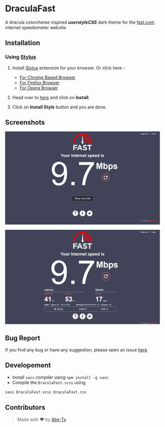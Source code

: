 # DraculaFast

A dracula colorcheme inspired **_userstyleCSS_** dark theme for the [fast.com](https://fast.com) internet speedometer website.

## Installation

### Using [Stylus](https://add0n.com/stylus.html)

1. Install [Stylus](https://add0n.com/stylus.html) extension for your browser. Or click here -

   - [For Chrome Based Browser](https://chrome.google.com/webstore/detail/stylus/clngdbkpkpeebahjckkjfobafhncgmne)
   - [For Firefox Browser](https://addons.mozilla.org/firefox/addon/styl-us/)
   - [For Opera Browser](https://addons.opera.com/extensions/details/stylus/)

2. Head over to [here](https://userstyles.world/style/8066/dracula-dark-theme-for-fast-com) and click on **Install**.
3. Click on **Install Style** button and you are done.

## Screenshots

![fast.com screen 1](../.github/draculaFast_v1.3.0_by_mushfiqur_rahman_abir%20_3.jpeg)

![fast.com screen 2 - basic interface](../.github/draculaFast_v1.3.0_by_mushfiqur_rahman_abir%20_1.jpeg)

## Bug Report

If you find any bug or have any suggestion, please open an issue [here](https://github.com/Abir-Tx/DraculaFast/issues/new)

## Developement

- Install `sass` compiler using `npm install -g sass`
- Compile the `DraculaFast.scss` using

```bash
sass DraculaFast.scss DraculaFast.css
```

## Contributors

> Made with ♥ by [Abir-Tx](https://github.com/abir-tx)
